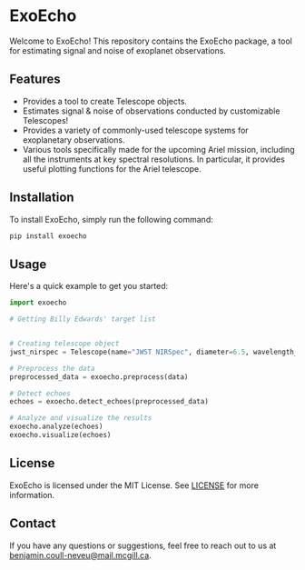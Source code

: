 # ExoEcho

Welcome to ExoEcho! This repository contains the ExoEcho package, a tool for estimating signal and noise of exoplanet observations. 

## Features

- Provides a tool to create Telescope objects.
- Estimates signal & noise of observations conducted by customizable Telescopes! 
- Provides a variety of commonly-used telescope systems for exoplanetary observations.
- Various tools specifically made for the upcoming Ariel mission, including all the instruments at key spectral resolutions. In particular, it provides useful plotting functions for the Ariel telescope.

## Installation

To install ExoEcho, simply run the following command:

```bash
pip install exoecho
```

## Usage

Here's a quick example to get you started:

```python
import exoecho

# Getting Billy Edwards' target list


# Creating telescope object
jwst_nirspec = Telescope(name="JWST NIRSpec", diameter=6.5, wavelength_range=(0.6, 5.3), resolution=100, throughput=0.36)

# Preprocess the data
preprocessed_data = exoecho.preprocess(data)

# Detect echoes
echoes = exoecho.detect_echoes(preprocessed_data)

# Analyze and visualize the results
exoecho.analyze(echoes)
exoecho.visualize(echoes)
```

## License

ExoEcho is licensed under the MIT License. See [LICENSE](LICENSE) for more information.

## Contact

If you have any questions or suggestions, feel free to reach out to us at benjamin.coull-neveu@mail.mcgill.ca.
